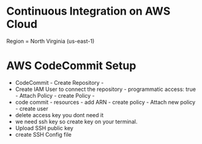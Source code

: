# Continuous Integration on AWS Cloud
Region = North Virginia (us-east-1)
# AWS CodeCommit Setup
- CodeCommit - Create Repository - 
- Create IAM User to connect the repository - programmatic access: true - Attach Policy - create Policy - 
- code commit - resources - add ARN - create policy - Attach new policy - create user
- delete access key you dont need it
- we need ssh key so create key on your terminal. 
- Upload SSH public key
- create SSH Config file   